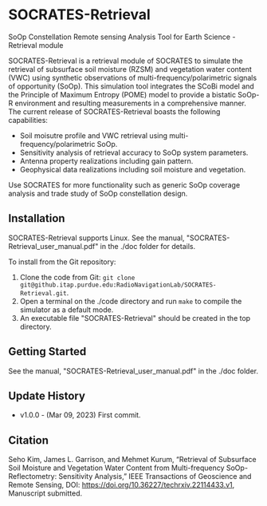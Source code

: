 # SOCRATES-Retrieval
SoOp Constellation Remote sensing Analysis Tool for Earth Science - Retrieval module

SOCRATES-Retrieval is a retrieval module of SOCRATES to simulate the retrieval of subsurface soil moisture (RZSM) and vegetation water content (VWC) using synthetic observations of multi-frequency/polarimetric signals of opportunity (SoOp). This simulation tool integrates the SCoBi model and the Principle of Maximum Entropy (POME) model to provide a bistatic SoOp-R environment and resulting measurements in a comprehensive manner. The current release of SOCRATES-Retrieval boasts the following capabilities:

  - Soil moisutre profile and VWC retrieval using multi-frequency/polarimetric SoOp.
  - Sensitivity analysis of retrieval accuracy to SoOp system parameters.
  - Antenna property realizations including gain pattern.
  - Geophysical data realizations including soil moisture and vegetation.

Use SOCRATES for more functionality such as generic SoOp coverage analysis and trade study of SoOp constellation design.

## Installation

SOCRATES-Retrieval supports Linux. See the manual, "SOCRATES-Retrieval\_user\_manual.pdf" in the ./doc folder for details.

To install from the Git repository:

  1. Clone the code from Git: `git clone git@github.itap.purdue.edu:RadioNavigationLab/SOCRATES-Retrieval.git`.
  2. Open a terminal on the ./code directory and run `make` to compile the simulator as a default mode.
  3. An executable file "SOCRATES-Retrieval" should be created in the top directory.

## Getting Started
See the manual, "SOCRATES-Retrieval\_user\_manual.pdf" in the ./doc folder.

## Update History

  - v1.0.0 - (Mar 09, 2023) First commit.

## Citation

Seho Kim, James L. Garrison, and Mehmet Kurum, “Retrieval of Subsurface Soil Moisture and Vegetation Water Content from Multi-frequency SoOp-Reflectometry: Sensitivity Analysis,” IEEE Transactions of Geoscience and Remote Sensing, DOI: https://doi.org/10.36227/techrxiv.22114433.v1, Manuscript submitted.

